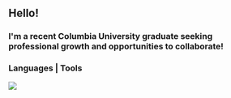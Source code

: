 ## Hello! 

### I'm a recent Columbia University graduate seeking professional growth and opportunities to collaborate!

### Languages | Tools

<a href="https://skillicons.dev">
  <img src="https://skillicons.dev/icons?i=py,c,java,latex,vim,bash,html,linux,powershell,anaconda,autocad,git,github,ae,ps&perline=8&theme=dark" />
</a>
